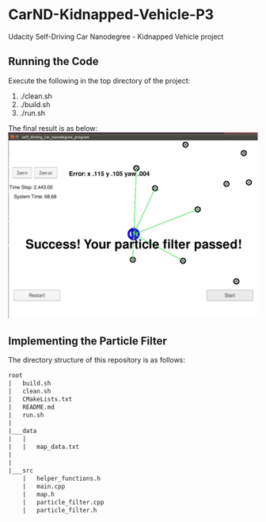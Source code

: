 # CarND-Kidnapped-Vehicle-P3
Udacity Self-Driving Car Nanodegree - Kidnapped Vehicle project

## Running the Code
Execute the following in the top directory of the project:

1. ./clean.sh
2. ./build.sh
3. ./run.sh

The final result is as below:  
<img src="pf.JPG" width="600">  

## Implementing the Particle Filter
The directory structure of this repository is as follows:

```
root
|   build.sh
|   clean.sh
|   CMakeLists.txt
|   README.md
|   run.sh
|
|___data
|   |   
|   |   map_data.txt
|   
|   
|___src
    |   helper_functions.h
    |   main.cpp
    |   map.h
    |   particle_filter.cpp
    |   particle_filter.h
```

